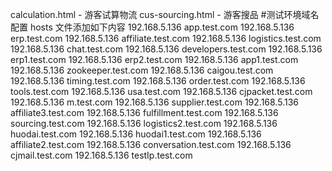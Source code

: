calculation.html - 游客试算物流
cus-sourcing.html - 游客搜品
#测试环境域名配置 hosts 文件添加如下内容
192.168.5.136 app.test.com
192.168.5.136 erp.test.com
192.168.5.136 affiliate.test.com
192.168.5.136 logistics.test.com
192.168.5.136 chat.test.com
192.168.5.136 developers.test.com
192.168.5.136 erp1.test.com
192.168.5.136 erp2.test.com
192.168.5.136 app1.test.com
192.168.5.136 zookeeper.test.com
192.168.5.136 caigou.test.com
192.168.5.136 timing.test.com
192.168.5.136 order.test.com
192.168.5.136 tools.test.com
192.168.5.136 usa.test.com
192.168.5.136 cjpacket.test.com
192.168.5.136 m.test.com
192.168.5.136 supplier.test.com
192.168.5.136 affiliate3.test.com
192.168.5.136 fulfillment.test.com
192.168.5.136 sourcing.test.com
192.168.5.136 logistics2.test.com
192.168.5.136 huodai.test.com
192.168.5.136 huodai1.test.com
192.168.5.136 affiliate2.test.com
192.168.5.136 conversation.test.com
192.168.5.136 cjmail.test.com
192.168.5.136 testIp.test.com